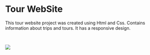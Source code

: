 <h1>Tour WebSite</h1>

This tour website project was created using Html and Css.
 Contains information about trips and tours. 
It has a responsive design.

</br>

![](tour.gif)